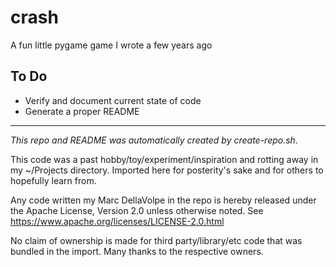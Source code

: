 # crash

A fun little pygame game I wrote a few years ago 

## To Do
 - Verify and document current state of code
 - Generate a proper README

---

*This repo and README was automatically created by create-repo.sh.*

This code was a past hobby/toy/experiment/inspiration and rotting away in my ~/Projects directory.  Imported here for posterity's sake and for others to hopefully learn from.

Any code written my Marc DellaVolpe in the repo is hereby released under the Apache License, Version 2.0 unless otherwise noted. See https://www.apache.org/licenses/LICENSE-2.0.html

No claim of ownership is made for third party/library/etc code that was bundled in the import. Many thanks to the respective owners.

